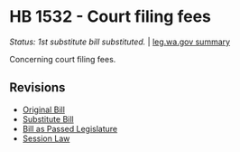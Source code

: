 # HB 1532 - Court filing fees
*Status: 1st substitute bill substituted.* | [leg.wa.gov summary](https://app.leg.wa.gov/billsummary?BillNumber=1532&Year=2021)

Concerning court filing fees.

## Revisions
* [Original Bill](1/)
* [Substitute Bill](S/)
* [Bill as Passed Legislature](S.PL/)
* [Session Law](S.SL/)